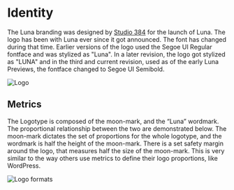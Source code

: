 # Identity
The Luna branding was designed by [Studio 384](https://studio384.be) for the launch of Luna. The logo has been with Luna ever since it got announced. The font has changed during that time. Earlier versions of the logo used the Segoe UI Regular fontface and was stylized as "Luna". In a later revision, the logo got stylized as "LUNA" and in the third and current revision, used as of the early Luna Previews, the fontface changed to Segoe UI Semibold.

![Logo](https://getluna.org/img/logo_small_transparent.png)

## Metrics
The Logotype is composed of the moon-mark, and the “Luna” wordmark. The proportional relationship between the two are demonstrated below. The moon-mark dictates the set of proportions for the whole logotype, and the wordmark is half the height of the moon-mark. There is a set safety margin around the logo, that measures half the size of the moon-mark. This is very similar to the way others use metrics to define their logo proportions, like WordPress.

![Logo formats](https://getluna.org/img/logo_small_format.png)